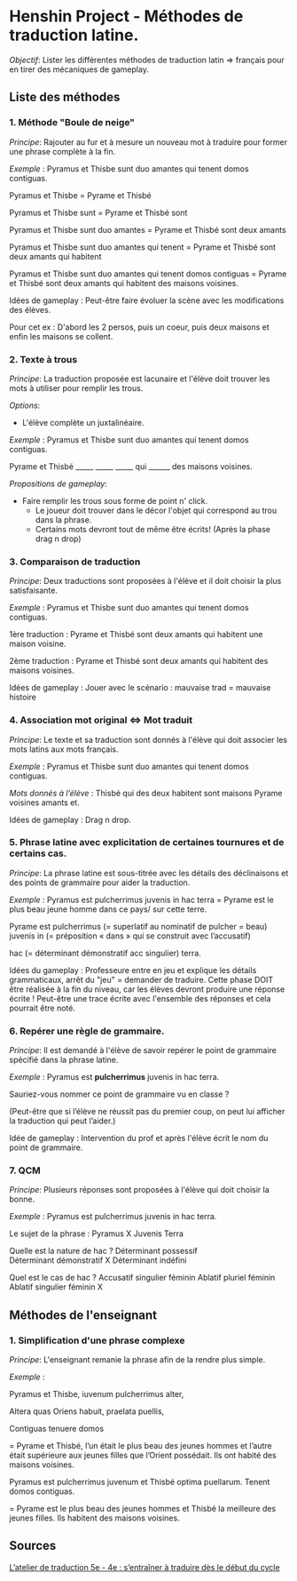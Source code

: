 # Henshin Project - Méthodes de traduction latine.

_Objectif_: Lister les différentes méthodes de traduction latin => français pour en tirer des mécaniques de gameplay.

## Liste des méthodes
### 1. Méthode "Boule de neige"

_Principe_: Rajouter au fur et à mesure un nouveau mot à traduire pour former une phrase complète à la fin.

_Exemple_ : Pyramus et Thisbe sunt duo amantes qui tenent domos contiguas.

Pyramus et Thisbe = Pyrame et Thisbé 

Pyramus et Thisbe sunt = Pyrame et Thisbé sont

Pyramus et Thisbe sunt duo amantes = Pyrame et Thisbé sont deux amants 

Pyramus et Thisbe sunt duo amantes qui tenent = Pyrame et Thisbé sont deux amants qui habitent 

Pyramus et Thisbe sunt duo amantes qui tenent domos contiguas = Pyrame et Thisbé sont deux amants qui habitent des maisons voisines. 

Idées de gameplay : Peut-être faire évoluer la scène avec les modifications des élèves.

Pour cet ex : D'abord les 2 persos, puis un coeur, puis deux maisons et enfin les maisons se collent.


### 2. Texte à trous

_Principe_: La traduction proposée est lacunaire et l'élève doit trouver les mots à utiliser pour remplir les trous.

_Options_: 
- L'élève complète un juxtalinéaire.

_Exemple_ : Pyramus et Thisbe sunt duo amantes qui tenent domos contiguas.

Pyrame et Thisbé _____ _____ _____ qui ______ des maisons voisines. 

_Propositions de gameplay_:
- Faire remplir les trous sous forme de point n' click.
  - Le joueur doit trouver dans le décor l'objet qui correspond au trou dans la phrase. 
  - Certains mots devront tout de même être écrits! (Après la phase drag n drop)

### 3. Comparaison de traduction

_Principe_: Deux traductions sont proposées à l'élève et il doit choisir la plus satisfaisante.

_Exemple_ : Pyramus et Thisbe sunt duo amantes qui tenent domos contiguas.

1ère traduction : Pyrame et Thisbé sont deux amants qui habitent une maison voisine.

2ème traduction : Pyrame et Thisbé sont deux amants qui habitent des maisons voisines.

Idées de gameplay : Jouer avec le scénario : mauvaise trad = mauvaise histoire


### 4. Association mot original <=> Mot traduit

_Principe_: Le texte et sa traduction sont donnés à l'élève qui doit associer les mots latins aux mots français.

_Exemple_ : Pyramus et Thisbe sunt duo amantes qui tenent domos contiguas.

_Mots donnés à l’élève_ : Thisbé qui des deux habitent sont maisons Pyrame voisines amants et.

Idées de gameplay : Drag n drop.


### 5. Phrase latine avec explicitation de certaines tournures et de certains cas.

_Principe_: La phrase latine est sous-titrée avec les détails des déclinaisons et des points de grammaire pour aider la traduction.

_Exemple_ : Pyramus est pulcherrimus juvenis in hac terra = Pyrame est le plus beau jeune homme dans ce pays/ sur cette terre. 

Pyrame est pulcherrimus (= superlatif au nominatif de pulcher = beau) juvenis in (= préposition « dans » qui se construit avec l’accusatif)

hac (= déterminant démonstratif acc singulier) terra.

Idées du gameplay : Professeure entre en jeu et explique les détails grammaticaux, arrêt du "jeu" = demander de traduire.
Cette phase DOIT être réalisée à la fin du niveau, car les élèves devront produire une réponse écrite ! 
Peut-être une trace écrite avec l'ensemble des réponses et cela pourrait être noté.


### 6. Repérer une règle de grammaire.

_Principe_: Il est demandé à l'élève de savoir repérer le point de grammaire spécifié dans la phrase latine.

_Exemple_ : Pyramus est __pulcherrimus__ juvenis in hac terra.

Sauriez-vous nommer ce point de grammaire vu en classe ?

(Peut-être que si l’élève ne réussit pas du premier coup, on peut lui afficher la traduction qui peut l’aider.)

Idée de gameplay : Intervention du prof et après l'élève écrit le nom du point de grammaire.


### 7. QCM

_Principe_: Plusieurs réponses sont proposées à l'élève qui doit choisir la bonne.

_Exemple_ : Pyramus est pulcherrimus juvenis in hac terra.


Le sujet de la phrase : 
Pyramus	X
Juvenis	
Terra	

Quelle est la nature de hac ?
Déterminant possessif	
Déterminant démonstratif	X
Déterminant indéfini	

Quel est le cas de hac ?
Accusatif singulier féminin	
Ablatif pluriel féminin	
Ablatif singulier féminin	X


## Méthodes de l'enseignant
### 1. Simplification d'une phrase complexe

_Principe_: L'enseignant remanie la phrase afin de la rendre plus simple.

_Exemple_ : 

Pyramus et Thisbe, iuvenum pulcherrimus alter, 

Altera quas Oriens habuit, praelata puellis, 

Contiguas tenuere domos

= Pyrame et Thisbé, l’un était le plus beau des jeunes hommes et l’autre était supérieure aux jeunes filles que l’Orient possédait. 
Ils ont habité des maisons voisines. 

Pyramus est pulcherrimus juvenum et Thisbé optima puellarum. Tenent domos contiguas.

= Pyrame est le plus beau des jeunes hommes et Thisbé la meilleure des jeunes filles. Ils habitent des maisons voisines.


## Sources
[L’atelier de traduction 5e - 4e : s’entraîner à traduire dès le début du cycle](https://cache.media.eduscol.education.fr/file/LCA/95/0/01-RA16_C4_LCA_atelier_trad_VF_625950.pdf)
